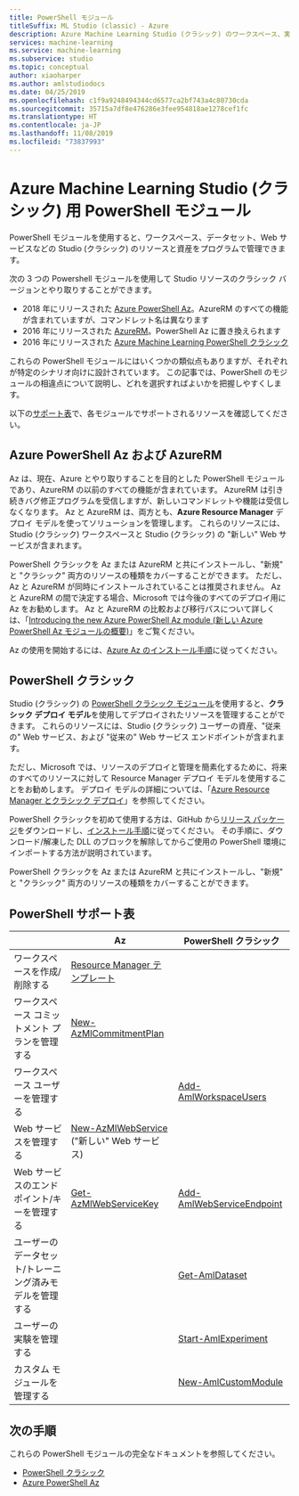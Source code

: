 ```yaml
---
title: PowerShell モジュール
titleSuffix: ML Studio (classic) - Azure
description: Azure Machine Learning Studio (クラシック) のワークスペース、実験、Web サービスなどの作成と管理を PowerShell で行うことができます。
services: machine-learning
ms.service: machine-learning
ms.subservice: studio
ms.topic: conceptual
author: xiaoharper
ms.author: amlstudiodocs
ms.date: 04/25/2019
ms.openlocfilehash: c1f9a9248494344cd6577ca2bf743a4c80730cda
ms.sourcegitcommit: 35715a7df8e476286e3fee954818ae1278cef1fc
ms.translationtype: HT
ms.contentlocale: ja-JP
ms.lasthandoff: 11/08/2019
ms.locfileid: "73837993"
---
```

# <a name="powershell-modules-for-azure-machine-learning-studio-classic"></a>Azure Machine Learning Studio (クラシック) 用 PowerShell モジュール

PowerShell モジュールを使用すると、ワークスペース、データセット、Web サービスなどの Studio (クラシック) のリソースと資産をプログラムで管理できます。

次の 3 つの Powershell モジュールを使用して Studio リソースのクラシック バージョンとやり取りすることができます。

* 2018 年にリリースされた [Azure PowerShell Az](#az-rm)。AzureRM のすべての機能が含まれていますが、コマンドレット名は異なります
* 2016 年にリリースされた [AzureRM](#az-rm)。PowerShell Az に置き換えられます
* 2016 年にリリースされた [Azure Machine Learning PowerShell クラシック](#classic)

これらの PowerShell モジュールにはいくつかの類似点もありますが、それぞれが特定のシナリオ向けに設計されています。 この記事では、PowerShell のモジュールの相違点について説明し、どれを選択すればよいかを把握しやすくします。  

以下の[サポート表](#support-table)で、各モジュールでサポートされるリソースを確認してください。 

## <a name="az-rm"></a> Azure PowerShell Az および AzureRM

Az は、現在、Azure とやり取りすることを目的とした PowerShell モジュールであり、AzureRM の以前のすべての機能が含まれています。 AzureRM は引き続きバグ修正プログラムを受信しますが、新しいコマンドレットや機能は受信しなくなります。  Az と AzureRM は、両方とも、**Azure Resource Manager** デプロイ モデルを使ってソリューションを管理します。 これらのリソースには、Studio (クラシック) ワークスペースと Studio (クラシック) の "新しい" Web サービスが含まれます。 

PowerShell クラシックを Az または AzureRM と共にインストールし、"新規" と "クラシック" 両方のリソースの種類をカバーすることができます。 ただし、Az と AzureRM が同時にインストールされていることは推奨されません。 Az と AzureRM の間で決定する場合、Microsoft では今後のすべてのデプロイ用に Az をお勧めします。  Az と AzureRM の比較および移行パスについて詳しくは、「[Introducing the new Azure PowerShell Az module (新しい Azure PowerShell Az モジュールの概要)](https://docs.microsoft.com/powershell/azure/new-azureps-module-az)」をご覧ください。

Az の使用を開始するには、[Azure Az のインストール手順](https://docs.microsoft.com/powershell/azure/install-az-ps)に従ってください。

## <a name="classic"></a> PowerShell クラシック

Studio (クラシック) の [PowerShell クラシック モジュール](https://aka.ms/amlps)を使用すると、**クラシック デプロイ モデル**を使用してデプロイされたリソースを管理することができます。 これらのリソースには、Studio (クラシック) ユーザーの資産、"従来の" Web サービス、および "従来の" Web サービス エンドポイントが含まれます。

ただし、Microsoft では、リソースのデプロイと管理を簡素化するために、将来のすべてのリソースに対して Resource Manager デプロイ モデルを使用することをお勧めします。 デプロイ モデルの詳細については、「[Azure Resource Manager とクラシック デプロイ](https://docs.microsoft.com/azure/azure-resource-manager/resource-manager-deployment-model)」を参照してください。

PowerShell クラシックを初めて使用する方は、GitHub から[リリース パッケージ](https://github.com/hning86/azuremlps/releases)をダウンロードし、[インストール手順](https://github.com/hning86/azuremlps/blob/master/README.md)に従ってください。 その手順に、ダウンロード/解凍した DLL のブロックを解除してからご使用の PowerShell 環境にインポートする方法が説明されています。

PowerShell クラシックを Az または AzureRM と共にインストールし、"新規" と "クラシック" 両方のリソースの種類をカバーすることができます。

## <a name="support-table"></a> PowerShell サポート表


| | **Az** |  **PowerShell クラシック** |
| --- | --- | --- |
| ワークスペースを作成/削除する | [Resource Manager テンプレート](https://docs.microsoft.com/azure/machine-learning/studio/deploy-with-resource-manager-template) |  |
| ワークスペース コミットメント プランを管理する | [New-AzMlCommitmentPlan](https://docs.microsoft.com/powershell/module/az.machinelearning/new-azmlcommitmentplan) | |
| ワークスペース ユーザーを管理する |  | [Add-AmlWorkspaceUsers](https://github.com/hning86/azuremlps#add-amlworkspaceusers)|
| Web サービスを管理する | [New-AzMlWebService](https://docs.microsoft.com/powershell/module/az.machinelearning/new-azmlwebservice) <br>("新しい" Web サービス)|| [New-AmlWebService](https://github.com/hning86/azuremlps#manage-classic-web-service) <br>("クラシック" Web サービス) |
| Web サービスのエンドポイント/キーを管理する |  [Get-AzMlWebServiceKey](https://docs.microsoft.com/powershell/module/az.machinelearning/get-azmlwebservicekey)|  [Add-AmlWebServiceEndpoint](https://github.com/hning86/azuremlps#manage-classic-web-servcie-endpoint)|
| ユーザーのデータセット/トレーニング済みモデルを管理する| | [Get-AmlDataset](https://github.com/hning86/azuremlps#manage-user-assets-dataset-trained-model-transform) |
| ユーザーの実験を管理する |  | [Start-AmlExperiment](https://github.com/hning86/azuremlps#manage-experiment) |
| カスタム モジュールを管理する | | [New-AmlCustomModule](https://github.com/hning86/azuremlps#manage-custom-module) |


## <a name="next-steps"></a>次の手順
これらの PowerShell モジュールの完全なドキュメントを参照してください。
* [PowerShell クラシック](https://aka.ms/amlps)
* [Azure PowerShell Az](https://docs.microsoft.com/powershell/module/az.machinelearning/#machine_learning)
